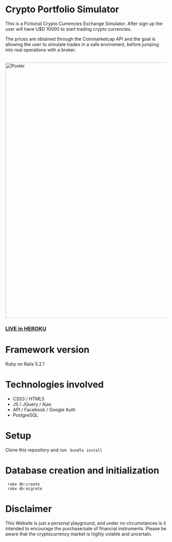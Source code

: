 # Crypto Portfolio Simulator

<p> This is a Fictional Crypto Currencies Exchange Simulator. After sign up the user will have U$D 10000 to start trading crypto currencies. </p>
<p> The prices are obtained through the Coinmarketcap API and the goal is allowing the user to simulate trades in a safe enviroment, before jumping into real operations with a broker. </p>
</br>
<img src="https://s3.amazonaws.com/crypto-portfolio-simulator/uploads/image-heroku.png" alt="Poster" width="800" />
</br>
<h3> <a href="https://cryptosimulator.herokuapp.com" target="_blank">LIVE in HEROKU</a> </h3>

# Framework version
<p> Ruby on Rails 5.2.1 </p>

# Technologies involved

<ul>
	<li>
		CSS3 / HTML5
	</li>
	<li>
		JS / JQuery / Ajax
	</li>
	<li>
		API / Facebook / Google Auth
	</li>
	<li>
		PostgreSQL
	</li>
</ul>

# Setup 
<p> Clone this repository and run <code> bundle install </code></p> 

# Database creation and initialization 
 <code>  rake db:create </code>  
 <code>  rake db:migrate </code>

# Disclaimer
This Website is just a personal playground, and under no circumstances is it intended to encourage the purchase/sale of financial instruments. Please be aware that the cryptocurrency market is highly volatile and uncertain.
